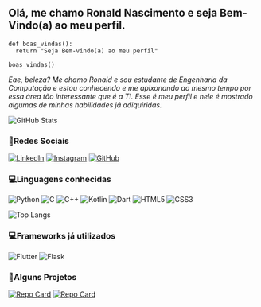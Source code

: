 ## Olá, me chamo Ronald Nascimento e seja Bem-Vindo(a) ao meu perfil.

```
def boas_vindas():
  return "Seja Bem-vindo(a) ao meu perfil"

boas_vindas()
```

*Eae, beleza? Me chamo Ronald e sou estudante de Engenharia da Computação e estou conhecendo e me apixonando ao mesmo tempo por essa área tão 
interessante que é a TI. Esse é meu perfil e nele é mostrado algumas de minhas habilidades já adiquiridas.*

![GitHub Stats](https://github-readme-stats.vercel.app/api?username=ronald-abreu&theme=transparent&bg_color=000&border_color=30A3DC&show_icons=true&icon_color=30A3DC&title_color=E94D5F&text_color=FFF)

### 🔗Redes Sociais

[![LinkedIn](https://img.shields.io/badge/LinkedIn-0077B5?style=for-the-badge&logo=linkedin&logoColor=white)](https://www.linkedin.com/in/ronald-nascimento-a17718278/)
[![Instagram](https://img.shields.io/badge/-Instagram-%23E4405F?style=for-the-badge&logo=instagram&logoColor=white)](https://www.instagram.com/ronald_nasciment/)
[![GitHub](https://img.shields.io/badge/GitHub-100000?style=for-the-badge&logo=github&logoColor=white)](https://github.com/ronald-abreu)

### 💻Linguagens conhecidas

![Python](https://img.shields.io/badge/python-3670A0?style=for-the-badge&logo=python&logoColor=ffdd54)
![C](https://img.shields.io/badge/C-00599C?style=for-the-badge&logo=c&logoColor=white)
![C++](https://img.shields.io/badge/C%2B%2B-00599C?style=for-the-badge&logo=c%2B%2B&logoColor=white)
![Kotlin](https://img.shields.io/badge/Kotlin-0095D5?&style=for-the-badge&logo=kotlin&logoColor=white)
![Dart](https://img.shields.io/badge/Dart-0175C2?style=for-the-badge&logo=dart&logoColor=white)
![HTML5](https://img.shields.io/badge/HTML5-E34F26?style=for-the-badge&logo=html5&logoColor=white)
![CSS3](https://img.shields.io/badge/CSS3-1572B6?style=for-the-badge&logo=css3&logoColor=white)

![Top Langs](https://github-readme-stats-git-masterrstaa-rickstaa.vercel.app/api/top-langs/?username=ronald-abreu&bg_color=000&border_color=30A3DC&title_color=E94D5F&text_color=FFF)


### 💻Frameworks já utilizados

![Flutter](https://img.shields.io/badge/Flutter-02569B?style=for-the-badge&logo=flutter&logoColor=white)
![Flask](https://img.shields.io/badge/flask-%23000.svg?style=for-the-badge&logo=flask&logoColor=white)

### 📁Alguns Projetos

[![Repo Card](https://github-readme-stats.vercel.app/api/pin/?username=ronald-abreu&repo=FakePinterest&bg_color=000&border_color=30A3DC&show_icons=true&icon_color=30A3DC&title_color=E94D5F&text_color=FFF)](https://github.com/SEUUSERNAME/SEUREPOSITORIO)
[![Repo Card](https://github-readme-stats.vercel.app/api/pin/?username=ronald-abreu&repo=Machine-Learning&bg_color=000&border_color=30A3DC&show_icons=true&icon_color=30A3DC&title_color=E94D5F&text_color=FFF)](https://github.com/SEUUSERNAME/SEUREPOSITORIO)










